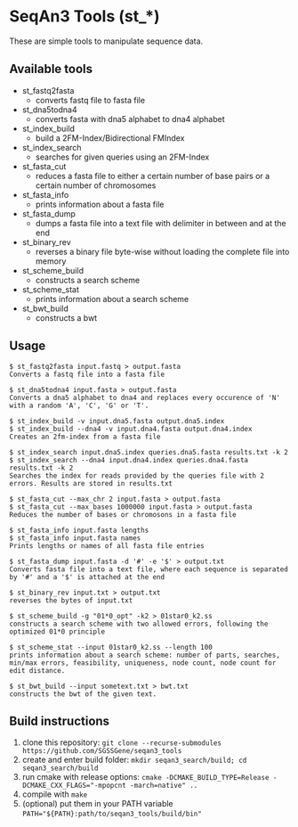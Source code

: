 # SeqAn3 Tools (st_*)

These are simple tools to manipulate sequence data.

## Available tools
  - st_fastq2fasta
    - converts fastq file to fasta file
  - st_dna5todna4
    - converts fasta with dna5 alphabet to dna4 alphabet
  - st_index_build
    - build a 2FM-Index/Bidirectional FMIndex
  - st_index_search
    - searches for given queries using an 2FM-Index
  - st_fasta_cut
    - reduces a fasta file to either a certain number of base pairs or a certain number of chromosomes
  - st_fasta_info
    - prints information about a fasta file
  - st_fasta_dump
    - dumps a fasta file into a text file with delimiter in between and at the end
  - st_binary_rev
    - reverses a binary file byte-wise without loading the complete file into memory
  - st_scheme_build
    - constructs a search scheme
  - st_scheme_stat
    - prints information about a search scheme
  - st_bwt_build
    - constructs a bwt

## Usage
    $ st_fastq2fasta input.fastq > output.fasta
    Converts a fastq file into a fasta file

    $ st_dna5todna4 input.fasta > output.fasta
    Converts a dna5 alphabet to dna4 and replaces every occurence of 'N' with a random 'A', 'C', 'G' or 'T'.

    $ st_index_build -v input.dna5.fasta output.dna5.index
    $ st_index_build --dna4 -v input.dna4.fasta output.dna4.index
    Creates an 2fm-index from a fasta file

    $ st_index_search input.dna5.index queries.dna5.fasta results.txt -k 2
    $ st_index_search --dna4 input.dna4.index queries.dna4.fasta results.txt -k 2
    Searches the index for reads provided by the queries file with 2 errors. Results are stored in results.txt

    $ st_fasta_cut --max_chr 2 input.fasta > output.fasta
    $ st_fasta_cut --max_bases 1000000 input.fasta > output.fasta
    Reduces the number of bases or chromosons in a fasta file

    $ st_fasta_info input.fasta lengths
    $ st_fasta_info input.fasta names
    Prints lengths or names of all fasta file entries

    $ st_fasta_dump input.fasta -d '#' -e '$' > output.txt
    Converts fasta file into a text file, where each sequence is separated by '#' and a '$' is attached at the end

    $ st_binary_rev input.txt > output.txt
    reverses the bytes of input.txt

    $ st_scheme_build -g "01*0_opt" -k2 > 01star0_k2.ss
    constructs a search scheme with two allowed errors, following the optimized 01*0 principle

    $ st_scheme_stat --input 01star0_k2.ss --length 100
    prints information about a search scheme: number of parts, searches, min/max errors, feasibility, uniqueness, node count, node count for edit distance.

    $ st_bwt_build --input sometext.txt > bwt.txt
    constructs the bwt of the given text.



## Build instructions
  1. clone this repository: `git clone --recurse-submodules https://github.com/SGSSGene/seqan3_tools`
  2. create and enter build folder: `mkdir seqan3_search/build; cd seqan3_search/build`
  3. run cmake with release options: `cmake -DCMAKE_BUILD_TYPE=Release -DCMAKE_CXX_FLAGS="-mpopcnt -march=native" ..`
  4. compile with `make`
  5. (optional) put them in your PATH variable `PATH="${PATH}:path/to/seqan3_tools/build/bin"`

